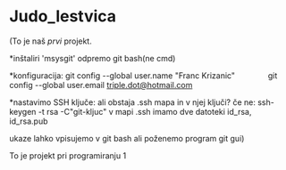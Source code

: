 # Judo_lestvica
(To je naš _prvi_ projekt.

*inštaliri 'msysgit'
odpremo git bash(ne cmd)


*konfiguracija: git config --global user.name "Franc Krizanic"
               git config --global user.email triple.dot@hotmail.com
               
*nastavimo SSH ključe:
ali obstaja .ssh mapa in v njej ključi?
če ne: ssh-keygen -t rsa -C"git-kljuc"
v mapi .ssh imamo dve datoteki
 id_rsa, id_rsa.pub
 
 ukaze lahko vpisujemo v git bash ali poženemo program git gui)

To je projekt pri programiranju 1
